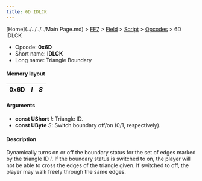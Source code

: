 ```yaml
---
title: 6D IDLCK
---
```


[Home](../../../../Main Page.md) > [FF7](../../../../FF7.md) > [Field](../../../Field.md) > [Script](../../Script.md) > [Opcodes](../Opcodes.md) > 6D IDLCK

-   Opcode: **0x6D**
-   Short name: **IDLCK**
-   Long name: Triangle Boundary

#### Memory layout

| 0x6D | *I* | *S* |
|------|-----|-----|

#### Arguments

-   **const UShort** *I*: Triangle ID.
-   **const UByte** *S*: Switch boundary off/on (0/1, respectively).

#### Description

Dynamically turns on or off the boundary status for the set of edges marked by the triangle ID *I*. If the boundary status is switched to on, the player will not be able to cross the edges of the triangle given. If switched to off, the player may walk freely through the same edges.
